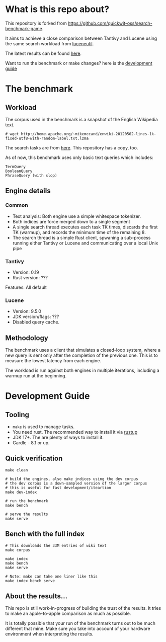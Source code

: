 
# What is this repo about?
This repository is forked from https://github.com/quickwit-oss/search-benchmark-game.

It aims to achieve a close comparison between Tantivy and Lucene using the same search workload from [luceneutil](https://github.com/mikemccand/luceneutil).

The latest results can be found [here](https://tony-x.github.io/search-benchmark-game/).

Want to run the benchmark or make changes? here is the [development guide](#development-guide) 

# The benchmark
## Workload
The corpus used in the benchmark is a snapshot of the English Wikipedia text.

```
# wget http://home.apache.org/~mikemccand/enwiki-20120502-lines-1k-fixed-utf8-with-random-label.txt.lzma
```

The search tasks are from [here](https://github.com/mikemccand/luceneutil/blob/master/tasks/wikimedium.1M.nostopwords.tasks). This repository has a copy, too.

As of now, this benchmark uses only basic text queries which includes:
```
TermQuery
BooleanQuery
PhraseQuery (with slop)
```

## Engine details
### Common
* Text analysis: Both engine use a simple whitespace tokenizer.
* Both indices are force merged down to a single segment
* A single search thread executes each task TK times, discards the first TK (warmup), and records the minimum time of the remaining 8.
* The search thread is a simple Rust client, spwaning a sub-process running either Tantivy or Lucene and communicating over a local Unix pipe

### Tantivy
* Version: 0.19
* Rust version: ???

Features: All default

### Lucene
* Version: 9.5.0
* JDK version/flags: ???
* Disabled query cache.


## Methodology
The benchmark uses a client that simulates a closed-loop system, where a new query is sent only after the completion of the previous one. This is to measure the lowest latency from each engine.

The workload is run against both engines in multiple iterations, including a warmup run at the beginning.

# Development Guide
## Tooling
* `make` is used to manage tasks.
* You need rust. The recommended way to install it via [rustup](https://www.rust-lang.org/tools/install)
* JDK 17+. The are plenty of ways to install it.
* Gardle - 8.1 or up.

## Quick verification
```
make clean

# build the engines, also make indices using the dev corpus
# the dev corpus is a down-sampled version of the larger corpus
# this is useful for fast development/iteartion
make dev-index  

# run the benchmark
make bench

# serve the results
make serve
```

## Bench with the full index
```
# This downloads the 33M entries of wiki text
make corpus

make index
make bench
make serve

# Note: make can take one liner like this
make index bench serve
```

## About the results...
This repo is still work-in-progress of building the trust of the results. It tries to make an apple-to-apple comparison as much as possible. 

It is totally possible that your run of the benchmark turns out to be much different that mine. Make sure you take into account of your hardware environment when interpreting the results.